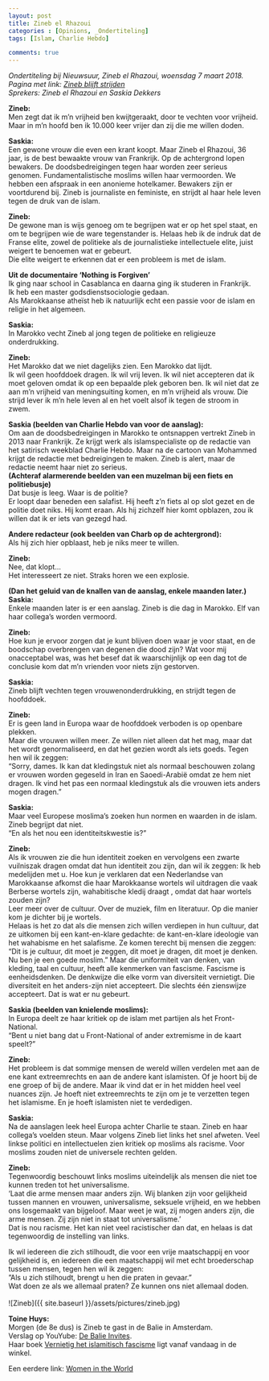 ```yaml
---
layout: post
title: Zineb el Rhazoui
categories : [Opinions, _Ondertiteling]
tags: [Islam, Charlie Hebdo]

comments: true
---  
```


<i>Ondertiteling bij Nieuwsuur, Zineb el Rhazoui, woensdag 7 maart 2018.<br>
Pagina met link: <a href="https://nos.nl/nieuwsuur/artikel/2221134-activiste-zineb-el-rhazoui-blijft-strijden-tegen-onderdrukking-door-de-islam.html" target="_blank">Zineb blijft strijden</a><br>
Sprekers: Zineb el Rhazoui en Saskia Dekkers</i>

<b>Zineb:</b><br>
Men zegt dat ik m’n vrijheid ben kwijtgeraakt, door te vechten voor vrijheid.<br>
Maar in m’n hoofd ben ik 10.000 keer vrijer dan zij die me willen doden.

<b>Saskia:</b><br>
Een gewone vrouw die even een krant koopt. Maar Zineb el Rhazoui, 36 jaar, is de best bewaakte vrouw van Frankrijk. Op de achtergrond lopen bewakers. De doodsbedreigingen tegen haar worden zeer serieus genomen. Fundamentalistische moslims willen haar vermoorden. We hebben een afspraak in een anonieme hotelkamer. Bewakers zijn er voortdurend bij. Zineb is journaliste en feministe, en strijdt al haar hele leven tegen de druk van de islam.

<b>Zineb:</b><br>
De gewone man is wijs genoeg om te begrijpen wat er op het spel staat, en om te begrijpen wie de ware tegenstander is. Helaas heb ik de indruk dat de Franse elite, zowel de politieke als de journalistieke intellectuele elite, juist weigert te benoemen wat er gebeurt.<br>
Die elite weigert te erkennen dat er een probleem is met de islam.

<b>Uit de documentaire ‘Nothing is Forgiven’</b><br>
Ik ging naar school in Casablanca en daarna ging ik studeren in Frankrijk.<br>
Ik heb een master godsdienstsociologie gedaan.<br>
Als Marokkaanse atheïst  heb ik natuurlijk echt een passie voor de islam en religie in het algemeen.

<b>Saskia:</b><br>
In Marokko vecht Zineb al jong tegen de politieke en religieuze onderdrukking.

<b>Zineb:</b><br>
Het Marokko dat we niet dagelijks zien. Een Marokko dat lijdt.<br>
Ik wil geen hoofddoek dragen. Ik wil vrij leven. Ik wil niet accepteren dat ik moet geloven omdat ik op een bepaalde plek geboren ben. Ik wil niet dat ze aan m’n vrijheid van meningsuiting komen, en m’n vrijheid als vrouw. Die strijd lever ik m’n hele leven al en het voelt alsof ik tegen de stroom in zwem.

<b>Saskia (beelden van Charlie Hebdo van voor de aanslag):</b><br>
Om aan de doodsbedreigingen in Marokko te ontsnappen vertrekt Zineb in 2013 naar Frankrijk. Ze krijgt werk als islamspecialiste op de redactie van het satirisch weekblad Charlie Hebdo. Maar na de cartoon van Mohammed krijgt de redactie met bedreigingen te maken. Zineb is alert, maar de redactie neemt haar niet zo serieus.<br>
<b>(Achteraf alarmerende beelden van een muzelman bij een fiets en politiebusje)</b><br>
Dat busje is leeg. Waar is de politie?<br>
Er loopt daar beneden een salafist. Hij heeft z’n fiets al op slot gezet en de politie doet niks. Hij komt eraan. Als hij zichzelf hier komt opblazen, zou ik willen dat ik er iets van gezegd had.

<b>Andere redacteur (ook beelden van Charb op de achtergrond):</b><br>
Als hij zich hier opblaast, heb je niks meer te willen.

<b>Zineb:</b><br>
Nee, dat klopt...<br> Het interesseert ze niet. Straks horen we een explosie.

<b>(Dan het geluid van de knallen van de aanslag, enkele maanden later.)<br>
Saskia:</b><br>
Enkele maanden later is er een aanslag. Zineb is die dag in Marokko. Elf van haar collega’s worden vermoord.

<b>Zineb:</b><br>
Hoe kun je ervoor zorgen dat je kunt blijven doen waar je voor staat, en de boodschap overbrengen van degenen die dood zijn? Wat voor mij onacceptabel was, was het besef dat ik waarschijnlijk op een dag tot de conclusie kom dat m’n vrienden voor niets zijn gestorven.

<b>Saskia:</b><br>
Zineb blijft vechten tegen vrouwenonderdrukking, en strijdt tegen de hoofddoek. 

<b>Zineb:</b><br>
Er is geen land in Europa waar de hoofddoek verboden is op openbare plekken.<br>
Maar die vrouwen willen meer. Ze willen niet alleen dat het mag, maar dat het wordt genormaliseerd, en dat het gezien wordt als iets goeds. Tegen hen wil ik zeggen:<br> 
“Sorry, dames. Ik kan dat kledingstuk niet als normaal beschouwen zolang er vrouwen worden gegeseld in Iran en Saoedi-Arabië omdat ze hem niet dragen. Ik vind het pas een normaal kledingstuk als die vrouwen iets anders mogen dragen.”

<b>Saskia:</b><br>
Maar veel Europese moslima’s zoeken hun normen en waarden in de islam. Zineb begrijpt dat niet.<br> 
“En als het nou een identiteitskwestie is?”

<b>Zineb:</b><br>
Als ik vrouwen zie die hun identiteit zoeken en vervolgens een zwarte vuilniszak dragen omdat dat hun identiteit zou zijn, dan wil ik zeggen: Ik heb medelijden met u. Hoe kun je verklaren dat een Nederlandse van Marokkaanse afkomst die haar Marokkaanse wortels wil uitdragen die vaak Berberse wortels zijn, wahabitische kledij draagt , omdat dat haar wortels zouden zijn?<br>
Leer meer over de cultuur. Over de muziek, film en literatuur. Op die manier kom je dichter bij je wortels.<br>
Helaas is het zo dat als die mensen zich willen verdiepen in hun cultuur, dat ze uitkomen bij een kant-en-klare gedachte: de kant-en-klare ideologie van het wahabisme en het salafisme. Ze komen terecht bij mensen die zeggen: “Dit is je cultuur, dit moet je zeggen, dit moet je dragen, dit moet je denken. Nu ben je een goede moslim.” Maar die uniformiteit van denken, van kleding, taal en cultuur, heeft alle kenmerken van fascisme. Fascisme is eenheidsdenken. De denkwijze die elke vorm van diversiteit vernietigt. Die diversiteit en het anders-zijn niet accepteert. Die slechts één zienswijze accepteert. Dat is wat er nu gebeurt.

<b>Saskia (beelden van knielende moslims):</b><br>
In Europa deelt ze haar kritiek op de islam met partijen als het Front-National.<br>
“Bent u niet bang dat u Front-National of ander extremisme in de kaart speelt?”

<b>Zineb:</b><br>
Het probleem is dat sommige mensen de wereld willen verdelen met aan de ene kant extreemrechts en aan de andere kant islamisten. Of je hoort bij de ene groep of bij de andere. Maar ik vind dat er in het midden heel veel nuances zijn. Je hoeft niet extreemrechts te zijn om je te verzetten tegen het islamisme. En je hoeft islamisten niet te verdedigen.

<b>Saskia:</b><br>
Na de aanslagen leek heel Europa achter Charlie te staan. Zineb en haar collega’s voelden steun. Maar volgens Zineb liet links het snel afweten. Veel linkse politici en intellectuelen zien kritiek op moslims als racisme. Voor moslims zouden niet de universele rechten gelden. 

<b>Zineb:</b><br>
Tegenwoordig beschouwt links moslims uiteindelijk als mensen die niet toe kunnen treden tot het universalisme.<br>
‘Laat die arme mensen maar anders zijn. Wij blanken zijn voor  gelijkheid tussen mannen en vrouwen, universalisme, seksuele vrijheid, en we hebben ons losgemaakt van bijgeloof. Maar weet je wat, zij mogen anders zijn, die arme mensen. Zij zijn niet in staat tot universalisme.’<br>
Dat is nou racisme. Het kan niet veel racistischer dan dat, en helaas is dat tegenwoordig de instelling van links.

Ik wil iedereen die zich stilhoudt, die voor een vrije maatschappij en voor gelijkheid is, en iedereen die een maatschappij wil met echt broederschap tussen mensen, tegen hen wil ik zeggen:<br>
”Als u zich stilhoudt, brengt u hen die praten in gevaar.”<br>
Wat doen ze als we allemaal praten? Ze kunnen ons niet allemaal doden.<br><br>
![Zineb]({{ site.baseurl }}/assets/pictures/zineb.jpg)

<b>Toine Huys:</b><br>
Morgen (de 8e dus) is Zineb te gast in de Balie in Amsterdam.<br>
Verslag op YouYube: <a href="https://www.youtube.com/watch?v=jAtzEPgudPo&feature=youtu.be" target="_blank">De Balie Invites</a>.<br>
Haar boek <a href="/statics/ref/bronnen.html#vernietig">Vernietig het islamitisch fascisme</a>  ligt vanaf vandaag in de winkel.

Een eerdere link: <a href="https://womenintheworld.com/2016/10/18/zineb-el-rhazoui-charlie-hebdo-survivor-discusses-why-the-world-needs-to-destroy-islamic-fascism/" target="_blank">Women in the World</a><br>


